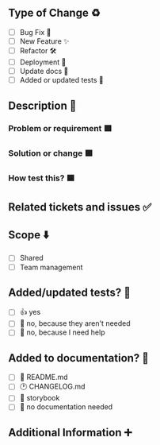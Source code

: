 ## Type of Change ♻️ 
<!--- If contains more than 1 type of change check it, 
but cant contains bug fixes and features in the same PR -->

- [ ] Bug Fix 🐛
- [ ] New Feature ✨
- [ ] Refactor 🛠️
- [ ] Deployment 🚀
- [ ] Update docs 📑
- [ ] Added or updated tests 🧪

## Description 📑 

### Problem or requirement 🟥
<!-- please add the description of the task or issue -->

### Solution or change 🟩 
<!-- please replace this with the change or solution that you did -->

### How test this? 🟦
<!-- Please replace this line with instructions on how to test your changes, a note on the devices and browsers this has been tested on, as well as any relevant images for UI changes -->
## Related tickets and issues ✅ 
<!--- Add the list of issues that close this Pull Request -->

## Scope ⬇️ 
<!--- Mark the module that change -->
- [ ] Shared
- [ ] Team management

## Added/updated tests? 🧪 
<!--- Mark the correspondent, if the change type is test mark yes here -->
- [ ] 👍 yes
- [ ] 🙅 no, because they aren't needed
- [ ] 🙋 no, because I need help

## Added to documentation? 📜
<!--- Mark the correspondent, if the change type feat or bugfix then mark changelog, if the type change is docs then mark readme or/and storybook-->
- [ ] 📜 README.md
- [ ] 🕐 CHANGELOG.md
- [ ] 📕 storybook
- [ ] 🙅 no documentation needed

## Additional Information ➕ 

